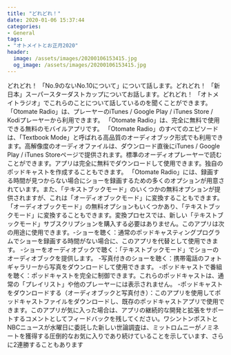 ```yaml
---
title: "どれどれ！"
date: 2020-01-06 15:37:44
categories:
- General
tags:
- "オトメイトとお正月2020"
header:
  image: /assets/images/20200106153415.jpg
  og_image: /assets/images/20200106153415.jpg
---
```


どれどれ！ 「No.9のないNo.10について」について話します。どれどれ！ 「新日本」スーパースターダストカップについてお話します。どれどれ！ 「オトメイトラジオ」でこれらのことについて話しているのを聞くことができます。 「Otomate Radio」は、プレーヤーのiTunes / Google Play / iTunes Store / Kodiプレーヤーから利用できます。 「Otomate Radio」は、完全に無料で使用できる無料のモバイルアプリです。 「Otomate Radio」のすべてのエピソードは、「Textbook Mode」と呼ばれる高品質のオーディオブック形式でも利用できます。高解像度のオーディオファイルは、ダウンロード直後にiTunes / Google Play / iTunes Storeページで提供されます。標準のオーディオプレーヤーで読むことができます。アプリは完全に無料でダウンロードして使用できます。独自のポッドキャストを作成することもできます。 「Otomate Radio」には、録画する時間が見つからない場合にショーを録画するための多くのオプションが用意されています。また、「テキストブックモード」のいくつかの無料オプションが提供されますが、これは「オーディオブックモード」に変換することもできます。 「オーディオブックモード」の無料オプションもいくつかあり、「テキストブックモード」に変換することもできます。変換プロセスでは、新しい「テキストブックモード」サブスクリプションを購入する必要はありません。このアプリは次の用途に使用できます。-ショーを聴く：通常のポッドキャスティングプログラムでショーを録画する時間がない場合に、このアプリを代替として使用できます。 -ショーをオーディオブックで聴く：「テキストブックモード」でショーのオーディオブックを提供します。 -写真付きのショーを聴く：携帯電話のフォトギャラリーから写真をダウンロードして使用できます。 -ポッドキャストで番組を聴く：ポッドキャストを完全に制御できます。これらのポッドキャストは、通常の「プレイリスト」や他のプレーヤーには表示されません。 -ポッドキャストをダウンロードする（オーディオブックと写真付き）：このアプリを使用してポッドキャストファイルをダウンロードし、既存のポッドキャストアプリで使用できます。このアプリが気に入った場合は、アプリの継続的な開発と拡張をサポートするコメントとしてフィードバックを残してください。ワシントンポストとNBCニュースが水曜日に委託した新しい世論調査は、ミットロムニーがノミネートを獲得する圧倒的なお気に入りであり続けていることを示しています、さらに2連勝することもあります
